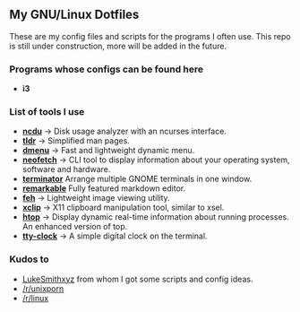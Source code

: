 ## My GNU/Linux Dotfiles

These are my config files and scripts for the programs I often use.
 This repo is still under construction, more will be added in the future. 

### Programs whose configs can be found here

* **i3**

### List of tools I use

* **[ncdu](https://dev.yorhel.nl/ncdu)** -> Disk usage analyzer with an ncurses interface.
* **[tldr](https://github.com/tldr-pages/tldr)** -> Simplified man pages.
* **[dmenu](https://tools.suckless.org/dmenu/)** -> Fast and lightweight dynamic menu.
* **[neofetch](https://github.com/dylanaraps/neofetch)** -> CLI tool to display information about your operating system, software and hardware.
* **[terminator](https://launchpad.net/terminator)** Arrange multiple GNOME terminals in one window.
* **[remarkable](https://remarkableapp.github.io/index.html)** Fully featured markdown editor.
* **[feh](https://feh.finalrewind.org/)** -> Lightweight image viewing utility.
* **[xclip](https://github.com/astrand/xclip)** -> X11 clipboard manipulation tool, similar to xsel.
* **[htop](https://github.com/hishamhm/htop)** -> Display dynamic real-time information about running processes. An enhanced version of top.
* **[tty-clock](https://github.com/xorg62/tty-clock)** -> A simple digital clock on the terminal.

### Kudos to 

* [LukeSmithxyz](http://https://github.com/LukeSmithxyz.com) from whom I got some scripts and config ideas. 
* [/r/unixporn](https://www.reddit.com/r/unixporn)
* [/r/linux](https://www.reddit.com/r/linux)